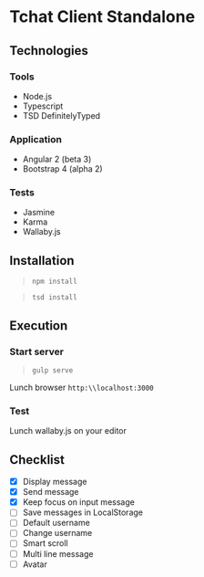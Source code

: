 # Tchat Client Standalone

## Technologies

### Tools

- Node.js
- Typescript
- TSD DefinitelyTyped

### Application

- Angular 2 (beta 3)
- Bootstrap 4 (alpha 2)

### Tests

- Jasmine
- Karma
- Wallaby.js

## Installation

>`npm install`

>`tsd install`

## Execution

### Start server

>`gulp serve`

Lunch browser `http:\\localhost:3000`

### Test

Lunch wallaby.js on your editor

## Checklist

- [x] Display message
- [x] Send message
- [x] Keep focus on input message
- [ ] Save messages in LocalStorage
- [ ] Default username
- [ ] Change username
- [ ] Smart scroll
- [ ] Multi line message
- [ ] Avatar
